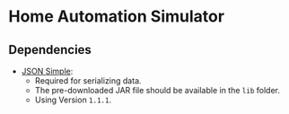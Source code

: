 # Home Automation Simulator

## Dependencies
 - [JSON Simple](https://code.google.com/archive/p/json-simple/):
   - Required for serializing data.
   - The pre-downloaded JAR file should be available in the `lib` folder.
   - Using Version `1.1.1`.
